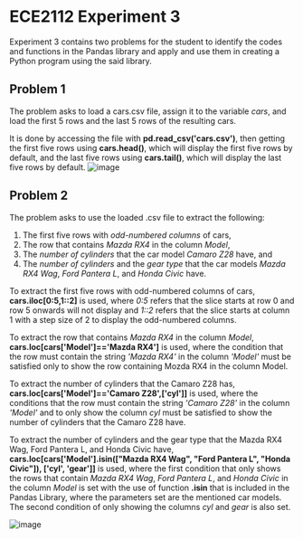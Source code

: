 # ECE2112 Experiment 3
Experiment 3 contains two problems for the student to identify the codes and functions in the Pandas library and apply and use them in creating a Python program using the said library.

## Problem 1
The problem asks to load a cars.csv file, assign it to the variable _cars_, and load the first 5 rows and the last 5 rows of the resulting cars.

It is done by accessing the file with **pd.read_csv('cars.csv')**, then getting the first five rows using **cars.head()**, which will display the first five rows by default, and the last five rows using **cars.tail()**, which will display the last five rows by default.
![image](https://github.com/user-attachments/assets/cead2113-743f-4cfc-951d-35860d710077)


## Problem 2
The problem asks to use the loaded .csv file to extract the following:
  1. The first five rows with _odd-numbered columns_ of cars,
  2. The row that contains _Mazda RX4_ in the column _Model_,
  3. The _number of cylinders_ that the car model _Camaro Z28_ have, and
  4. The _number of cylinders_ and the _gear type_ that the car models _Mazda RX4 Wag_, _Ford Pantera L_, and _Honda Civic_ have.

To extract the first five rows with odd-numbered columns of cars, **cars.iloc[0:5,1::2]** is used, where _0:5_ refers that the slice starts at row 0 and row 5 onwards will not display and _1::2_ refers that the slice starts at column 1 with a step size of 2 to display the odd-numbered columns.

To extract the row that contains _Mazda RX4_ in the column _Model_, **cars.loc[cars['Model']=='Mazda RX4']** is used, where the condition that the row must contain the string _'Mazda RX4'_ in the column _'Model'_ must be satisfied only to show the row containing Mozda RX4 in the column Model.

To extract the number of cylinders that the Camaro Z28 has, **cars.loc[cars['Model']=='Camaro Z28',['cyl']]** is used, where the conditions that the row must contain the string _'Camaro Z28'_ in the column _'Model'_ and to only show the column _cyl_ must be satisfied to show the number of cylinders that the Camaro Z28 have.

To extract the number of cylinders and the gear type that the Mazda RX4 Wag, Ford Pantera L, and Honda Civic have, **cars.loc[cars['Model'].isin(["Mazda RX4 Wag", "Ford Pantera L", "Honda Civic"]), ['cyl', 'gear']]** is used, where the first condition that only shows the rows that contain _Mazda RX4 Wag_, _Ford Pantera L_, and _Honda Civic_ in the column _Model_ is set with the use of function **.isin** that is included in the Pandas Library, where the parameters set are the mentioned car models. The second condition of only showing the columns _cyl_ and _gear_ is also set.

![image](https://github.com/user-attachments/assets/aec4702a-f2da-4e9a-86be-91061cae2657)
